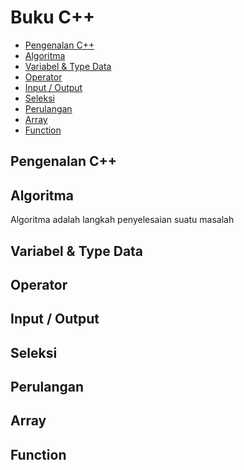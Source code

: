 # Buku C++

<!-- vim-markdown-toc GFM -->

- [Pengenalan C++](#pengenalan-c)
- [Algoritma](#algoritma)
- [Variabel & Type Data](#variabel--type-data)
- [Operator](#operator)
- [Input / Output](#input--output)
- [Seleksi](#seleksi)
- [Perulangan](#perulangan)
- [Array](#array)
- [Function](#function)

<!-- vim-markdown-toc -->

## Pengenalan C++

<!-- tolong diisi -->

## Algoritma

Algoritma adalah langkah penyelesaian suatu masalah

## Variabel & Type Data

<!-- tolong diisi -->

## Operator

<!-- tolong diisi -->

## Input / Output

<!-- tolong diisi -->

## Seleksi

<!-- tolong diisi -->

<!--
if, if jamak,
-->

## Perulangan

<!-- tolong diisi -->

## Array

<!-- tolong diisi -->

## Function

<!-- tolong diisi -->
